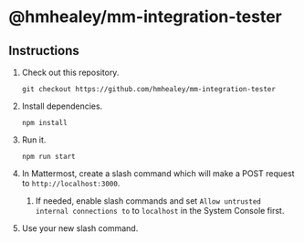 # @hmhealey/mm-integration-tester

## Instructions

1. Check out this repository.

   ```
   git checkout https://github.com/hmhealey/mm-integration-tester
   ```

2. Install dependencies.

   ```
   npm install
   ```

3. Run it.

   ```
   npm run start
   ```

5. In Mattermost, create a slash command which will make a POST request to `http://localhost:3000`.

   1. If needed, enable slash commands and set `Allow untrusted internal connections to` to `localhost` in the System Console first.
  
6. Use your new slash command.
